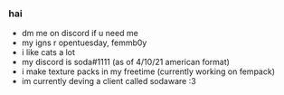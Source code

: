 ### hai
- dm me on discord if u need me
- my igns r opentuesday, femmb0y 
- i like cats a lot
- my discord is soda#1111 (as of 4/10/21 american format)
- i make texture packs in my freetime (currently working on fempack)
- im currently deving a client called sodaware :3 

